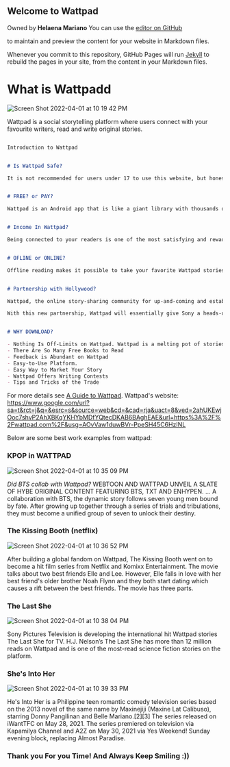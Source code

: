 ## Welcome to Wattpad
Owned by **Helaena Mariano** 
You can use the [editor on GitHub](https://github.com/LaenaMariano/HelaenaDavidicaMariano.github.io/edit/gh-pages/index.md)

to maintain and preview the content for your website in Markdown files.

Whenever you commit to this repository, GitHub Pages will run [Jekyll](https://jekyllrb.com/) to rebuild the pages in your site, from the content in your Markdown files.


# What is Wattpadd
![Screen Shot 2022-04-01 at 10 19 42 PM](https://user-images.githubusercontent.com/102720798/161282183-8c0435ee-7c8b-4b70-ae6c-e491d098710b.png)

Wattpad is a social storytelling platform where users connect with your favourite writers, read and write original stories.

```markdown

Introduction to Wattpad


# Is Wattpad Safe?

It is not recommended for users under 17 to use this website, but honestly, you do not even have to look to find inappropriate content. Some parents have a joint account with their child, but they will still be exposed to explicit book descriptions and cover art.


# FREE? or PAY?

Wattpad is an Android app that is like a giant library with thousands of eBooks in many genres. Most of the books are free to read, and some are paid, which can be purchased by tokens known as coins within the app. It is available for both Android and iOS smartphones.


# Income In Wattpad?

Being connected to your readers is one of the most satisfying and rewarding parts of Wattpad. With Paid Stories, your audience can also reward you with monetary support. Paid Stories allows readers to support selected authors by purchasing access to entire stories or paying to unlock portions as they go.


# OFLINE or ONLINE?

Offline reading makes it possible to take your favorite Wattpad stories without being connected to the internet. Connect to the internet momentarily, add a story to your Offline List, and enjoy diving into your next obsession wherever you are—no internet needed.


# Partnership with Hollywood?

Wattpad, the online story-sharing community for up-and-coming and established writers, has signed a “first-look” deal with Sony Pictures Television to develop new projects based on its vast catalog of uploaded stories, Wattpad announced yesterday.

With this new partnership, Wattpad will essentially give Sony a heads-up when it comes to projects that might make for a good TV series. According to Wattpad, the two companies will “work together to identify and develop popular narratives from the half a billion story uploads that have been shared on Wattpad,” and Sony will have access to data from Wattpad’s machine learning efforts that help it churn through the site’s uploads, identifying what stories have potential in other media formats.


# WHY DOWNLOAD? 

- Nothing Is Off-Limits on Wattpad. Wattpad is a melting pot of stories
- There Are So Many Free Books to Read
- Feedback is Abundant on Wattpad
- Easy-to-Use Platform.
- Easy Way to Market Your Story
- Wattpad Offers Writing Contests
- Tips and Tricks of the Trade

```

For more details see [A Guide to Wattpad](https://www.wattpad.com/story/9055762-wattpad-101-your-guide-to-the-world-of-wattpad).
Wattpad's website: https://www.google.com/url?sa=t&rct=j&q=&esrc=s&source=web&cd=&cad=rja&uact=8&ved=2ahUKEwjOoc7shvP2AhXBKqYKHYbMDfYQtecDKAB6BAghEAE&url=https%3A%2F%2Fwattpad.com%2F&usg=AOvVaw1duwBVr-PpeSH45C6HzINL

Below are some best work examples from wattpad: 

### KPOP in WATTPAD 
![Screen Shot 2022-04-01 at 10 35 09 PM](https://user-images.githubusercontent.com/102720798/161284979-ee971dcf-88fd-407f-9c1d-94d287f41aa3.png)

_Did BTS collab with Wattpad?_
WEBTOON AND WATTPAD UNVEIL A SLATE OF HYBE ORIGINAL CONTENT FEATURING BTS, TXT AND ENHYPEN. ... A collaboration with BTS, the dynamic story follows seven young men bound by fate. After growing up together through a series of trials and tribulations, they must become a unified group of seven to unlock their destiny.

### The Kissing Booth (netflix) 
![Screen Shot 2022-04-01 at 10 36 52 PM](https://user-images.githubusercontent.com/102720798/161285274-20e3448a-1b0c-4f31-ac14-f1111967d6af.png)

After building a global fandom on Wattpad, The Kissing Booth went on to become a hit film series from Netflix and Komixx Entertainment. The movie talks about two best friends Elle and Lee. However, Elle falls in love with her best friend's older brother Noah Flynn and they both start dating which causes a rift between the best friends. The movie has three parts. 

### The Last She 
![Screen Shot 2022-04-01 at 10 38 04 PM](https://user-images.githubusercontent.com/102720798/161285530-7a088db2-05b1-4ed6-a67e-6482489b1e8b.png)

Sony Pictures Television is developing the international hit Wattpad stories The Last She for TV. H.J. Nelson’s The Last She has more than 12 million reads on Wattpad and is one of the most-read science fiction stories on the platform. 

### She's Into Her
![Screen Shot 2022-04-01 at 10 39 33 PM](https://user-images.githubusercontent.com/102720798/161285832-cee90d52-6e24-4238-b4d1-d9d9676bd274.png)

He's Into Her is a Philippine teen romantic comedy television series based on the 2013 novel of the same name by Maxinejiji (Maxine Lat Calibuso), starring Donny Pangilinan and Belle Mariano.[2][3] The series released on iWantTFC on May 28, 2021. The series premiered on television via Kapamilya Channel and A2Z on May 30, 2021 via Yes Weekend! Sunday evening block, replacing Almost Paradise.




### Thank you For you Time! And Always Keep Smiling :))
